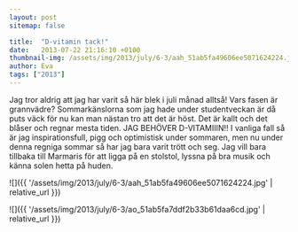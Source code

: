 ```yaml
---
layout: post
sitemap: false

title:  "D-vitamin tack!"
date:   2013-07-22 21:16:10 +0100
thumbnail-img: /assets/img/2013/july/6-3/aah_51ab5fa49606ee5071624224.jpg
author: Eva
tags: ["2013"]
---
```


Jag tror aldrig att jag har varit så här blek i juli månad alltså! Vars fasen är grannvädre? Sommarkänslorna som jag hade under studentveckan är då puts väck för nu kan man nästan tro att det är höst. Det är kallt och det blåser och regnar mesta tiden. JAG BEHÖVER D-VITAMIIIN!! I vanliga fall så är jag inspirationsfull, pigg och optimistisk under sommaren, men nu under denna regniga sommar så har jag bara varit trött och seg. Jag vill bara tillbaka till Marmaris för att ligga på en stolstol, lyssna på bra musik och känna solen hetta på huden.

![]({{ '/assets/img/2013/july/6-3/aah_51ab5fa49606ee5071624224.jpg'  | relative_url }})

![]({{ '/assets/img/2013/july/6-3/ao_51ab5fa7ddf2b33b61daa6cd.jpg'  | relative_url }})

